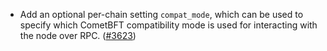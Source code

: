 - Add an optional per-chain setting `compat_mode`, which can be
  used to specify which CometBFT compatibility mode is used for interacting with the node over RPC.
  ([\#3623](https://github.com/informalsystems/hermes/issues/3623))